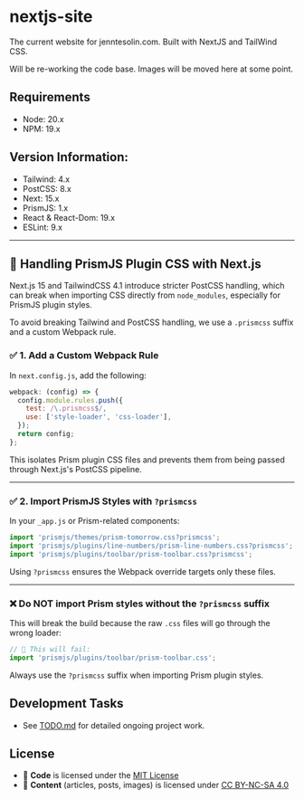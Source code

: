 # nextjs-site
The current website for jenntesolin.com. Built with NextJS and TailWind CSS.

Will be re-working the code base. Images will be moved here at some point.

## Requirements
- Node: 20.x
- NPM: 19.x

## Version Information:
- Tailwind: 4.x
- PostCSS: 8.x
- Next: 15.x
- PrismJS: 1.x
- React & React-Dom: 19.x
- ESLint: 9.x

---

## 📎 Handling PrismJS Plugin CSS with Next.js

Next.js 15 and TailwindCSS 4.1 introduce stricter PostCSS handling, which can break when importing CSS directly from `node_modules`, especially for PrismJS plugin styles.

To avoid breaking Tailwind and PostCSS handling, we use a `.prismcss` suffix and a custom Webpack rule.

### ✅ 1. Add a Custom Webpack Rule

In `next.config.js`, add the following:

```js
webpack: (config) => {
  config.module.rules.push({
    test: /\.prismcss$/,
    use: ['style-loader', 'css-loader'],
  });
  return config;
};
```

This isolates Prism plugin CSS files and prevents them from being passed through Next.js's PostCSS pipeline.

---

### ✅ 2. Import PrismJS Styles with `?prismcss`

In your `_app.js` or Prism-related components:

```js
import 'prismjs/themes/prism-tomorrow.css?prismcss';
import 'prismjs/plugins/line-numbers/prism-line-numbers.css?prismcss';
import 'prismjs/plugins/toolbar/prism-toolbar.css?prismcss';
```

Using `?prismcss` ensures the Webpack override targets only these files.

---

### ❌ Do NOT import Prism styles without the `?prismcss` suffix

This will break the build because the raw `.css` files will go through the wrong loader:

```js
// 🚫 This will fail:
import 'prismjs/plugins/toolbar/prism-toolbar.css';
```

Always use the `?prismcss` suffix when importing Prism plugin styles.

## Development Tasks
- See [TODO.md](./TODO.md) for detailed ongoing project work.

## License

- 📄 **Code** is licensed under the [MIT License](./LICENSE)
- 📝 **Content** (articles, posts, images) is licensed under [CC BY-NC-SA 4.0](./LICENSE-CONTENT)